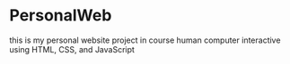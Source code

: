 # PersonalWeb
this is my personal website project in course human computer interactive using HTML, CSS, and JavaScript
